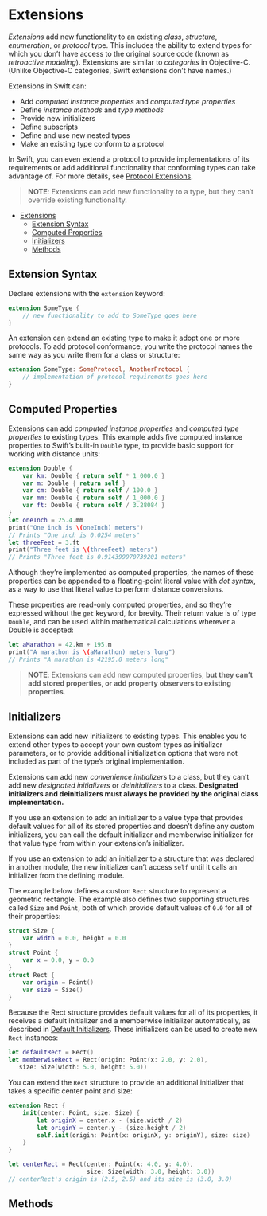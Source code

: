 # Extensions

*Extensions* add new functionality to an existing *class*, *structure*, *enumeration*, or *protocol* type. This includes the ability to extend types for which you don’t have access to the original source code (known as *retroactive modeling*). Extensions are similar to *categories* in Objective-C. (Unlike Objective-C categories, Swift extensions don’t have names.)

Extensions in Swift can:

- Add *computed instance properties* and *computed type properties*
- Define *instance methods* and *type methods*
- Provide new initializers
- Define subscripts
- Define and use new nested types
- Make an existing type conform to a protocol

In Swift, you can even extend a protocol to provide implementations of its requirements or add additional functionality that conforming types can take advantage of. For more details, see [Protocol Extensions](https://docs.swift.org/swift-book/LanguageGuide/Protocols.html#ID521).

> **NOTE**: Extensions can add new functionality to a type, but they can’t override existing functionality.

- [Extensions](#extensions)
  - [Extension Syntax](#extension-syntax)
  - [Computed Properties](#computed-properties)
  - [Initializers](#initializers)
  - [Methods](#methods)

## Extension Syntax

Declare extensions with the `extension` keyword:

```swift
extension SomeType {
    // new functionality to add to SomeType goes here
}
```

An extension can extend an existing type to make it adopt one or more protocols. To add protocol conformance, you write the protocol names the same way as you write them for a class or structure:

```swift
extension SomeType: SomeProtocol, AnotherProtocol {
    // implementation of protocol requirements goes here
}
```

## Computed Properties

Extensions can add *computed instance properties* and *computed type properties* to existing types. This example adds five computed instance properties to Swift’s built-in `Double` type, to provide basic support for working with distance units:

```swift
extension Double {
    var km: Double { return self * 1_000.0 }
    var m: Double { return self }
    var cm: Double { return self / 100.0 }
    var mm: Double { return self / 1_000.0 }
    var ft: Double { return self / 3.28084 }
}
let oneInch = 25.4.mm
print("One inch is \(oneInch) meters")
// Prints "One inch is 0.0254 meters"
let threeFeet = 3.ft
print("Three feet is \(threeFeet) meters")
// Prints "Three feet is 0.914399970739201 meters"
```

Although they’re implemented as computed properties, the names of these properties can be appended to a floating-point literal value with *dot syntax*, as a way to use that literal value to perform distance conversions.

These properties are read-only computed properties, and so they’re expressed without the `get` keyword, for brevity. Their return value is of type `Double`, and can be used within mathematical calculations wherever a Double is accepted:

```swift
let aMarathon = 42.km + 195.m
print("A marathon is \(aMarathon) meters long")
// Prints "A marathon is 42195.0 meters long"
```

> **NOTE**: Extensions can add new computed properties, **but they can’t add stored properties, or add property observers to existing properties**.

## Initializers

Extensions can add new initializers to existing types. This enables you to extend other types to accept your own custom types as initializer parameters, or to provide additional initialization options that were not included as part of the type’s original implementation.

Extensions can add new *convenience initializers* to a class, but they can’t add new *designated initializers* or *deinitializers* to a class. **Designated initializers and deinitializers must always be provided by the original class implementation.**

If you use an extension to add an initializer to a value type that provides default values for all of its stored properties and doesn’t define any custom initializers, you can call the default initializer and memberwise initializer for that value type from within your extension’s initializer.

If you use an extension to add an initializer to a structure that was declared in another module, the new initializer can’t access `self` until it calls an initializer from the defining module.

The example below defines a custom `Rect` structure to represent a geometric rectangle. The example also defines two supporting structures called `Size` and `Point`, both of which provide default values of `0.0` for all of their properties:

```swift
struct Size {
    var width = 0.0, height = 0.0
}
struct Point {
    var x = 0.0, y = 0.0
}
struct Rect {
    var origin = Point()
    var size = Size()
}
```

Because the Rect structure provides default values for all of its properties, it receives a default initializer and a memberwise initializer automatically, as described in [Default Initializers](https://docs.swift.org/swift-book/LanguageGuide/Initialization.html#ID213). These initializers can be used to create new `Rect` instances:

```swift
let defaultRect = Rect()
let memberwiseRect = Rect(origin: Point(x: 2.0, y: 2.0),
   size: Size(width: 5.0, height: 5.0))
```

You can extend the `Rect` structure to provide an additional initializer that takes a specific center point and size:

```swift
extension Rect {
    init(center: Point, size: Size) {
        let originX = center.x - (size.width / 2)
        let originY = center.y - (size.height / 2)
        self.init(origin: Point(x: originX, y: originY), size: size)
    }
}

let centerRect = Rect(center: Point(x: 4.0, y: 4.0),
                      size: Size(width: 3.0, height: 3.0))
// centerRect's origin is (2.5, 2.5) and its size is (3.0, 3.0)
```

## Methods




